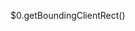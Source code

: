 $0.getBoundingClientRect()
<!--  this is result
{
    "x": 0,
    "y": 0,
    "width": 886,
    "height": 805.8125,
    "top": 0,
    "right": 886,
    "bottom": 805.8125,
    "left": 0
}
 -->